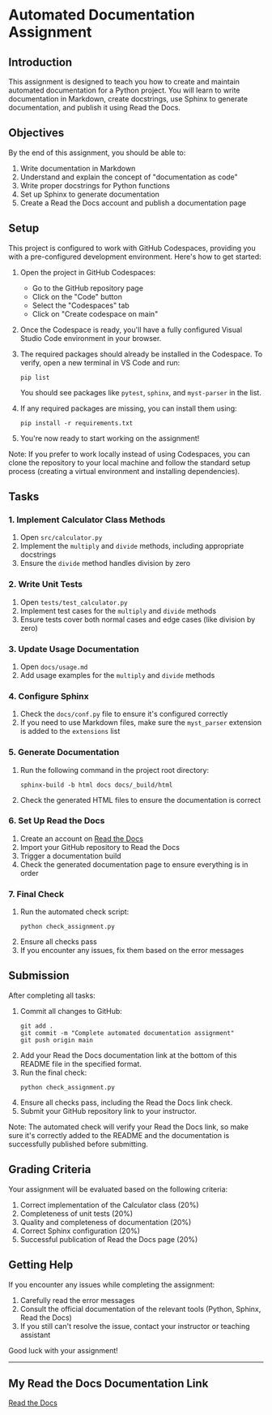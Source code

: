 # Automated Documentation Assignment

## Introduction

This assignment is designed to teach you how to create and maintain automated documentation for a Python project. You will learn to write documentation in Markdown, create docstrings, use Sphinx to generate documentation, and publish it using Read the Docs.

## Objectives

By the end of this assignment, you should be able to:

1. Write documentation in Markdown
2. Understand and explain the concept of "documentation as code"
3. Write proper docstrings for Python functions
4. Set up Sphinx to generate documentation
5. Create a Read the Docs account and publish a documentation page

## Setup

This project is configured to work with GitHub Codespaces, providing you with a pre-configured development environment. Here's how to get started:

1. Open the project in GitHub Codespaces:
   - Go to the GitHub repository page
   - Click on the "Code" button
   - Select the "Codespaces" tab
   - Click on "Create codespace on main"

2. Once the Codespace is ready, you'll have a fully configured Visual Studio Code environment in your browser.

3. The required packages should already be installed in the Codespace. To verify, open a new terminal in VS Code and run:
   ```
   pip list
   ```
   You should see packages like `pytest`, `sphinx`, and `myst-parser` in the list.

4. If any required packages are missing, you can install them using:
   ```
   pip install -r requirements.txt
   ```

5. You're now ready to start working on the assignment!

Note: If you prefer to work locally instead of using Codespaces, you can clone the repository to your local machine and follow the standard setup process (creating a virtual environment and installing dependencies).

## Tasks

### 1. Implement Calculator Class Methods

1. Open `src/calculator.py`
2. Implement the `multiply` and `divide` methods, including appropriate docstrings
3. Ensure the `divide` method handles division by zero

### 2. Write Unit Tests

1. Open `tests/test_calculator.py`
2. Implement test cases for the `multiply` and `divide` methods
3. Ensure tests cover both normal cases and edge cases (like division by zero)

### 3. Update Usage Documentation

1. Open `docs/usage.md`
2. Add usage examples for the `multiply` and `divide` methods

### 4. Configure Sphinx

1. Check the `docs/conf.py` file to ensure it's configured correctly
2. If you need to use Markdown files, make sure the `myst_parser` extension is added to the `extensions` list

### 5. Generate Documentation

1. Run the following command in the project root directory:
   ```
   sphinx-build -b html docs docs/_build/html
   ```
2. Check the generated HTML files to ensure the documentation is correct

### 6. Set Up Read the Docs

1. Create an account on [Read the Docs](https://readthedocs.org/)
2. Import your GitHub repository to Read the Docs
3. Trigger a documentation build
4. Check the generated documentation page to ensure everything is in order

### 7. Final Check

1. Run the automated check script:
   ```
   python check_assignment.py
   ```
2. Ensure all checks pass
3. If you encounter any issues, fix them based on the error messages

## Submission

After completing all tasks:

1. Commit all changes to GitHub:
   ```
   git add .
   git commit -m "Complete automated documentation assignment"
   git push origin main
   ```
2. Add your Read the Docs documentation link at the bottom of this README file in the specified format.
3. Run the final check:
   ```
   python check_assignment.py
   ```
4. Ensure all checks pass, including the Read the Docs link check.
5. Submit your GitHub repository link to your instructor.

Note: The automated check will verify your Read the Docs link, so make sure it's correctly added to the README and the documentation is successfully published before submitting.

## Grading Criteria

Your assignment will be evaluated based on the following criteria:

1. Correct implementation of the Calculator class (20%)
2. Completeness of unit tests (20%)
3. Quality and completeness of documentation (20%)
4. Correct Sphinx configuration (20%)
5. Successful publication of Read the Docs page (20%)

## Getting Help

If you encounter any issues while completing the assignment:

1. Carefully read the error messages
2. Consult the official documentation of the relevant tools (Python, Sphinx, Read the Docs)
3. If you still can't resolve the issue, contact your instructor or teaching assistant

Good luck with your assignment!

---

## My Read the Docs Documentation Link

[Read the Docs](https://your-project-name.readthedocs.io/)
